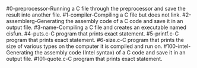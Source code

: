 #0-preprocessor-Running a C file through the preprocessor and save the result into another file.
#1-compiler-Compiling a C file but does not link.
#2-assemblerg-Generating the assembly code of a C code and save it in an output file.
#3-name-Compiling a C file and creates an executable named cisfun.
#4-puts.c-C program that prints exact statement.
#5-printf.c-C program that prints exact statement.
#6-size.c-C program that prints the size of various types on the computer it is compiled and run on.
#100-intel-Generating the assembly code (Intel syntax) of a C code and save it in an output file.
#101-quote.c-C program that prints exact statement.
